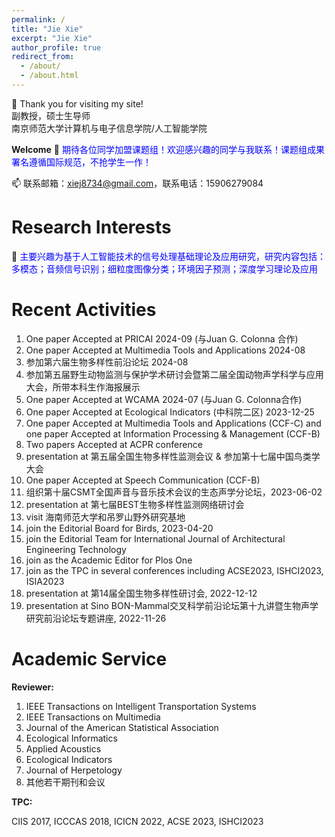 ```yaml
---
permalink: /
title: "Jie Xie"
excerpt: "Jie Xie"
author_profile: true
redirect_from: 
  - /about/
  - /about.html
---
```



👋 Thank you for visiting my site! 
<br> 副教授，硕士生导师 <br>
南京师范大学计算机与电子信息学院/人工智能学院

**Welcome**
👀 <span style="color:blue"> 期待各位同学加盟课题组！欢迎感兴趣的同学与我联系！课题组成果署名遵循国际规范，不抢学生一作！</span> 

📫 联系邮箱：xiej8734@gmail.com，联系电话：15906279084

**Research Interests**
======
🌱 <span style="color:blue">主要兴趣为基于人工智能技术的信号处理基础理论及应用研究，研究内容包括：多模态；音频信号识别；细粒度图像分类；环境因子预测；深度学习理论及应用</span> 

**Recent Activities**
======
1. One paper Accepted at PRICAI 2024-09 (与<span style="bold">Juan G. Colonna</span> 合作)
2. One paper Accepted at Multimedia Tools and Applications 2024-08
3. 参加第六届生物多样性前沿论坛 2024-08
4. 参加第五届野生动物监测与保护学术研讨会暨第二届全国动物声学科学与应用大会，所带本科生作海报展示
5. One paper Accepted at WCAMA 2024-07 (与Juan G. Colonna合作)
6. One paper Accepted at Ecological Indicators (中科院二区) 2023-12-25
7. One paper Accepted at Multimedia Tools and Applications (CCF-C) and one paper Accepted at Information Processing & Management (CCF-B)
8. Two papers Accepted at ACPR conference
9. presentation at 第五届全国生物多样性监测会议 & 参加第十七届中国鸟类学大会
10. One paper Accepted at Speech Communication (CCF-B)
11. 组织第十届CSMT全国声音与音乐技术会议的生态声学分论坛，2023-06-02
12. presentation at 第七届BEST生物多样性监测网络研讨会
13. visit 海南师范大学和吊罗山野外研究基地
14. join the Editorial Board for Birds, 2023-04-20
15. join the Editorial Team for International Journal of Architectural Engineering Technology
16. join as the Academic Editor for Plos One
17. join as the TPC in several conferences including ACSE2023, ISHCI2023, ISIA2023
18. presentation at 第14届全国生物多样性研讨会, 2022-12-12
19. presentation at Sino BON-Mammal交叉科学前沿论坛第十九讲暨生物声学研究前沿论坛专题讲座, 2022-11-26


**Academic Service**
======
<span style="font-weight:bold">Reviewer: </span>
01. IEEE Transactions on Intelligent Transportation Systems
02. IEEE Transactions on Multimedia
03. Journal of the American Statistical Association
04. Ecological Informatics
05. Applied Acoustics
06. Ecological Indicators
07. Journal of Herpetology
08. 其他若干期刊和会议

<span style="font-weight:bold">TPC: </span>

CIIS 2017, ICCCAS 2018, ICICN 2022, ACSE 2023, ISHCI2023






